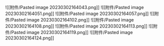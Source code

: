 ![[附件/Pasted image 20230302164043.png]]
![[附件/Pasted image 20230302164051.png]]
![[附件/Pasted image 20230302164057.png]]
![[附件/Pasted image 20230302164102.png]]
![[附件/Pasted image 20230302164108.png]]
![[附件/Pasted image 20230302164113.png]]
![[附件/Pasted image 20230302164119.png]]
![[附件/Pasted image 20230302164124.png]]
